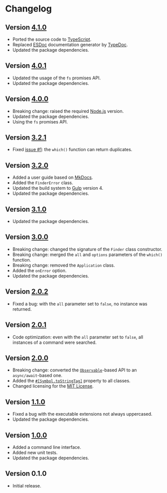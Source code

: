 # Changelog

## Version [4.1.0](https://github.com/cedx/which.js/compare/v4.0.1...v4.1.0)
- Ported the source code to [TypeScript](https://www.typescriptlang.org).
- Replaced [ESDoc](https://esdoc.org) documentation generator by [TypeDoc](https://typedoc.org).
- Updated the package dependencies.

## Version [4.0.1](https://github.com/cedx/which.js/compare/v4.0.0...v4.0.1)
- Updated the usage of the `fs` promises API.
- Updated the package dependencies.

## Version [4.0.0](https://github.com/cedx/which.js/compare/v3.2.1...v4.0.0)
- Breaking change: raised the required [Node.js](https://nodejs.org) version.
- Updated the package dependencies.
- Using the `fs` promises API.

## Version [3.2.1](https://github.com/cedx/which.js/compare/v3.2.0...v3.2.1)
- Fixed [issue #1](https://github.com/cedx/which.js/issues/1): the `which()` function can return duplicates.

## Version [3.2.0](https://github.com/cedx/which.js/compare/v3.1.0...v3.2.0)
- Added a user guide based on [MkDocs](http://www.mkdocs.org).
- Added the `FinderError` class.
- Updated the build system to [Gulp](https://gulpjs.com) version 4.
- Updated the package dependencies.

## Version [3.1.0](https://github.com/cedx/which.js/compare/v3.0.0...v3.1.0)
- Updated the package dependencies.

## Version [3.0.0](https://github.com/cedx/which.js/compare/v2.0.2...v3.0.0)
- Breaking change: changed the signature of the `Finder` class constructor.
- Breaking change: merged the `all` and `options` parameters of the `which()` function.
- Breaking change: removed the `Application` class.
- Added the `onError` option.
- Updated the package dependencies.

## Version [2.0.2](https://github.com/cedx/which.js/compare/v2.0.1...v2.0.2)
- Fixed a bug: with the `all` parameter set to `false`, no instance was returned.

## Version [2.0.1](https://github.com/cedx/which.js/compare/v2.0.0...v2.0.1)
- Code optimization: even with the `all` parameter set to `false`, all instances of a command were searched.

## Version [2.0.0](https://github.com/cedx/which.js/compare/v1.1.0...v2.0.0)
- Breaking change: converted the [`Observable`](http://reactivex.io/intro.html)-based API to an `async/await`-based one.
- Added the [`#[Symbol.toStringTag]`](https://developer.mozilla.org/en-US/docs/Web/JavaScript/Reference/Global_Objects/Symbol/toStringTag) property to all classes.
- Changed licensing for the [MIT License](https://opensource.org/licenses/MIT).

## Version [1.1.0](https://github.com/cedx/which.js/compare/v1.0.0...v1.1.0)
- Fixed a bug with the executable extensions not always uppercased.
- Updated the package dependencies.

## Version [1.0.0](https://github.com/cedx/which.js/compare/v0.1.0...v1.0.0)
- Added a command line interface.
- Added new unit tests.
- Updated the package dependencies.

## Version 0.1.0
- Initial release.
